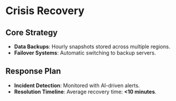 # Crisis Recovery

## Core Strategy
- **Data Backups**: Hourly snapshots stored across multiple regions.
- **Failover Systems**: Automatic switching to backup servers.

## Response Plan
- **Incident Detection**: Monitored with AI-driven alerts.
- **Resolution Timeline**: Average recovery time: **<10 minutes**.
